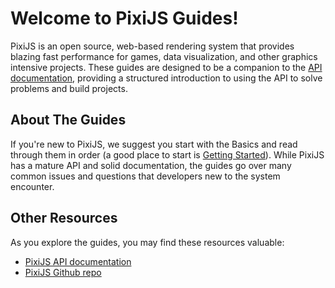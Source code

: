 # Welcome to PixiJS Guides!

PixiJS is an open source, web-based rendering system that provides blazing fast performance for games, data visualization, and other graphics intensive projects. These guides are designed to be a companion to the [API documentation](https://pixijs.download/release/docs/index.html), providing a structured introduction to using the API to solve problems and build projects.

## About The Guides

If you're new to PixiJS, we suggest you start with the Basics and read through them in order (a good place to start is [Getting Started](basics/getting-started.html)).  While PixiJS has a mature API and solid documentation, the guides go over many common issues and questions that developers new to the system encounter.

## Other Resources

As you explore the guides, you may find these resources valuable:

* [PixiJS API documentation](https://pixijs.download/release/docs/index.html)
* [PixiJS Github repo](https://github.com/pixijs/pixijs)
